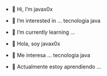 - 👋 Hi, I’m javax0x
- 👀 I’m interested in ... tecnologia java
- 🌱 I’m currently learning ...

- 👋 Hola, soy javax0x
- 👀 Me interesa ... tecnologia java
- 🌱 Actualmente estoy aprendiendo ... 


<!---
javax0x/javax0x is a ✨ special ✨ repository because its `README.md` (this file) appears on your GitHub profile.
You can click the Preview link to take a look at your changes.
--->
